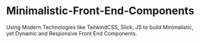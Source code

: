 # Minimalistic-Front-End-Components
Using Modern Technologies like TailwindCSS, Slick, JS to build Minimalistic, yet Dynamic and Responsive Front End Components.
